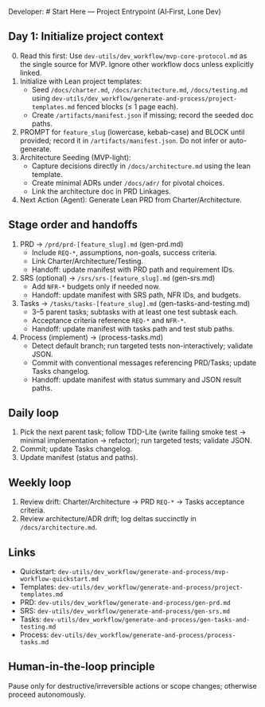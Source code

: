 Developer: # Start Here — Project Entrypoint (AI‑First, Lone Dev)

## Day 1: Initialize project context
0. Read this first: Use `dev-utils/dev_workflow/mvp-core-protocol.md` as the single source for MVP. Ignore other workflow docs unless explicitly linked.
1. Initialize with Lean project templates:
   - Seed `/docs/charter.md`, `/docs/architecture.md`, `/docs/testing.md` using `dev-utils/dev_workflow/generate-and-process/project-templates.md` fenced blocks (≤ 1 page each).
   - Create `/artifacts/manifest.json` if missing; record the seeded doc paths.
2. PROMPT for `feature_slug` (lowercase, kebab-case) and BLOCK until provided; record it in `/artifacts/manifest.json`. Do not infer or auto-generate.
3. Architecture Seeding (MVP-light):
   - Capture decisions directly in `/docs/architecture.md` using the lean template.
   - Create minimal ADRs under `/docs/adr/` for pivotal choices.
   - Link the architecture doc in PRD Linkages.
4. Next Action (Agent): Generate Lean PRD from Charter/Architecture.

## Stage order and handoffs
1. PRD → `/prd/prd-[feature_slug].md` (gen-prd.md)
   - Include `REQ-*`, assumptions, non-goals, success criteria.
   - Link Charter/Architecture/Testing.
   - Handoff: update manifest with PRD path and requirement IDs.
2. SRS (optional) → `/srs/srs-[feature_slug].md` (gen-srs.md)
   - Add `NFR-*` budgets only if needed now.
   - Handoff: update manifest with SRS path, NFR IDs, and budgets.
3. Tasks → `/tasks/tasks-[feature_slug].md` (gen-tasks-and-testing.md)
   - 3–5 parent tasks; subtasks with at least one test subtask each.
   - Acceptance criteria reference `REQ-*` and `NFR-*`.
   - Handoff: update manifest with tasks path and test stub paths.
4. Process (implement) → (process-tasks.md)
   - Detect default branch; run targeted tests non-interactively; validate JSON.
   - Commit with conventional messages referencing PRD/Tasks; update Tasks changelog.
   - Handoff: update manifest with status summary and JSON result paths.

## Daily loop
1. Pick the next parent task; follow TDD-Lite (write failing smoke test → minimal implementation → refactor); run targeted tests; validate JSON.
2. Commit; update Tasks changelog.
3. Update manifest (status and paths).

## Weekly loop
1. Review drift: Charter/Architecture → PRD `REQ-*` → Tasks acceptance criteria.
2. Review architecture/ADR drift; log deltas succinctly in `/docs/architecture.md`.

## Links
- Quickstart: `dev-utils/dev_workflow/generate-and-process/mvp-workflow-quickstart.md`
- Templates: `dev-utils/dev_workflow/generate-and-process/project-templates.md`
- PRD: `dev-utils/dev_workflow/generate-and-process/gen-prd.md`
- SRS: `dev-utils/dev_workflow/generate-and-process/gen-srs.md`
- Tasks: `dev-utils/dev_workflow/generate-and-process/gen-tasks-and-testing.md`
- Process: `dev-utils/dev_workflow/generate-and-process/process-tasks.md`


## Human-in-the-loop principle
Pause only for destructive/irreversible actions or scope changes; otherwise proceed autonomously.

